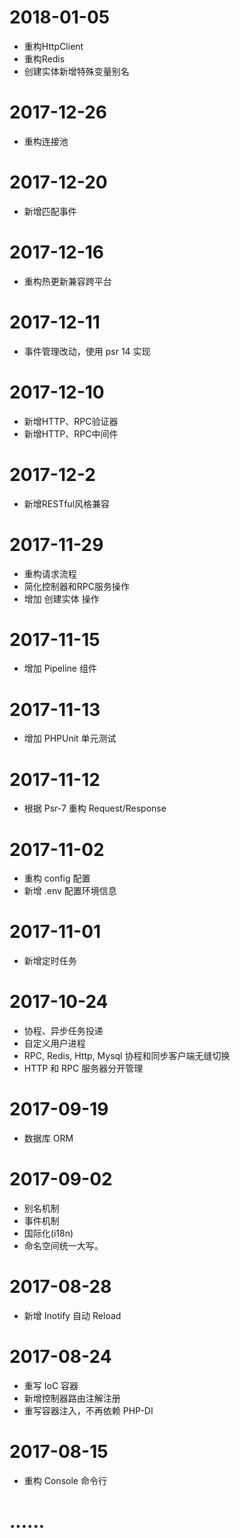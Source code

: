 # 2018-01-05
* 重构HttpClient
* 重构Redis
* 创建实体新增特殊变量别名

# 2017-12-26

* 重构连接池

# 2017-12-20

* 新增匹配事件

# 2017-12-16

* 重构热更新兼容跨平台

# 2017-12-11

* 事件管理改动，使用 psr 14 实现

# 2017-12-10

* 新增HTTP、RPC验证器
* 新增HTTP、RPC中间件
# 2017-12-2
* 新增RESTful风格兼容
# 2017-11-29
* 重构请求流程
* 简化控制器和RPC服务操作
* 增加 创建实体 操作
# 2017-11-15
* 增加 Pipeline 组件
# 2017-11-13
* 增加 PHPUnit 单元测试
# 2017-11-12
* 根据 Psr-7 重构 Request/Response
# 2017-11-02 
* 重构 config 配置
* 新增 .env 配置环境信息
# 2017-11-01 
* 新增定时任务
# 2017-10-24 
* 协程、异步任务投递
* 自定义用户进程
* RPC, Redis, Http, Mysql 协程和同步客户端无缝切换
* HTTP 和 RPC 服务器分开管理
# 2017-09-19
* 数据库 ORM
# 2017-09-02 
* 别名机制
* 事件机制
* 国际化(i18n)
* 命名空间统一大写。
# 2017-08-28 
* 新增 Inotify 自动 Reload
# 2017-08-24 
* 重写 IoC 容器
* 新增控制器路由注解注册
* 重写容器注入，不再依赖 PHP-DI
# 2017-08-15 
* 重构 Console 命令行
# ......
